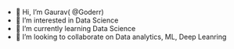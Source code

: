 - 👋 Hi, I’m Gaurav( @Goderr)
- 👀 I’m interested in Data Science
- 🌱 I’m currently learning Data Science
- 💞️ I’m looking to collaborate on Data analytics, ML, Deep Leanring

<!---
Goderr/Goderr is a ✨ special ✨ repository because its `README.md` (this file) appears on your GitHub profile.
You can click the Preview link to take a look at your changes.
--->
